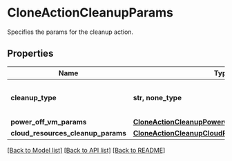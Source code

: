 # CloneActionCleanupParams

Specifies the params for the cleanup action.

## Properties
Name | Type | Description | Notes
------------ | ------------- | ------------- | -------------
**cleanup_type** | **str, none_type** | Specifies the type of cleanup to be done. | 
**power_off_vm_params** | [**CloneActionCleanupPowerOffVmParams**](CloneActionCleanupPowerOffVmParams.md) |  | [optional] 
**cloud_resources_cleanup_params** | [**CloneActionCleanupCloudResourcesCleanupParams**](CloneActionCleanupCloudResourcesCleanupParams.md) |  | [optional] 

[[Back to Model list]](../README.md#documentation-for-models) [[Back to API list]](../README.md#documentation-for-api-endpoints) [[Back to README]](../README.md)


